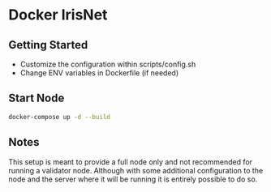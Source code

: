 # Docker IrisNet

## Getting Started

- Customize the configuration within scripts/config.sh
- Change ENV variables in Dockerfile (if needed)

## Start Node

```bash
docker-compose up -d --build
```

## Notes

This setup is meant to provide a full node only and not recommended for running a validator node. Although with some additional configuration to the node and the server where it will be running it is entirely possible to do so.